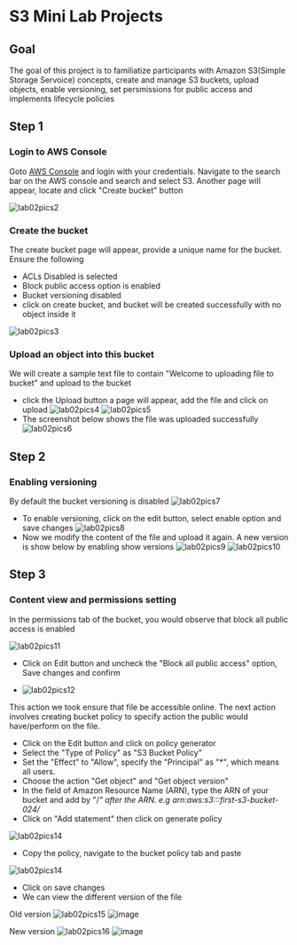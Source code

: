 # S3 Mini Lab Projects

## Goal
The goal of this project is to familiatize participants with Amazon S3(Simple Storage Servoice) concepts, create and manage S3 buckets, upload objects, enable versioning, set persmissions for public access and implements lifecycle policies

## Step 1
### Login to AWS Console
Goto [AWS Console](https://console.aws.amazon.com/) and login with your credentials. Navigate to the search bar on the AWS console and search and select S3. Another page will appear, locate and click "Create bucket" button

![lab02pics2](images/lab02pics2.png)

### Create the bucket
The create bucket page will appear, provide a unique name for the bucket. Ensure the following
- ACLs Disabled is selected
- Block public access option is enabled
- Bucket versioning disabled
- click on create bucket, and bucket will be created successfully with no object inside it

![lab02pics3](images/lab02pics3.png)

### Upload an object into this bucket
We will create a sample text file to contain "Welcome to uploading file to bucket" and upload to the bucket
- click the Upload button a page will appear, add the file and click on upload
  ![lab02pics4](images/lab02pics4.png)
  ![lab02pics5](images/lab02pics5.png)
- The screenshot below shows the file was uploaded successfully
   ![lab02pics6](images/lab02pics6.png)

## Step 2
### Enabling versioning
By default the bucket versioning is disabled
![lab02pics7](images/lab02pics7.png)
- To enable versioning, click on the edit button, select enable option and save changes
 ![lab02pics8](images/lab02pics8.png)
- Now we modify the content of the file and upload it again. A new version is show below by enabling show versions
  ![lab02pics9](images/lab02pics9.png)
  ![lab02pics10](images/lab02pics10.png)
  
## Step 3
### Content view and permissions setting
In the permissions tab of the bucket, you would observe that block all public access is enabled

![lab02pics11](images/lab02pics11.png)
- Click on Edit button and uncheck the "Block all public access" option, Save changes and confirm
  
- ![lab02pics12](images/lab02pics12.png)

This action we took ensure that file be accessible online. The next action involves creating bucket policy to specify action the public would have/perform on the file. 
- Click on the Edit button and click on policy generator
- Select the "Type of Policy" as "S3 Bucket Policy"
- Set the "Effect" to "Allow", specify the "Principal" as "*", which means all users.
- Choose the action "Get object" and "Get object version"
- In the field of Amazon Resource Name (ARN), type the ARN of your bucket and add by "/*" after the ARN. e.g arn:aws:s3:::first-s3-bucket-024/*
- Click on "Add statement" then click on generate policy
  
![lab02pics14](images/lab02pics14.png)
- Copy the policy, navigate to the bucket policy tab and paste
  
![lab02pics14](images/lab02pics14.png)
- Click on save changes
- We can view the different version of the file
  
Old version
![lab02pics15](https://github.com/user-attachments/assets/e97525a4-fb2f-457d-8b87-60c7668d5ee6)
![image](https://github.com/user-attachments/assets/c6e5f503-4052-4038-97a1-db3b3c8c3f3e)

New version
![lab02pics16](https://github.com/user-attachments/assets/e2187760-5fb3-4cde-b2d6-a20380de4cfb)
![image](https://github.com/user-attachments/assets/6ea98c90-e02e-40bf-bbbe-3b2e5ac670b6)


